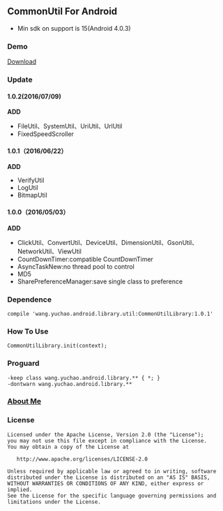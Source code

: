 ## CommonUtil For Android

- Min sdk on support is 15(Android 4.0.3)

### Demo

[Download](https://codeload.github.com/yuchao-wang/CommonUtil/zip/master)

### Update

#### 1.0.2(2016/07/09)

**ADD**

- FileUtil、SystemUtil、UriUtil、UrlUtil
- FixedSpeedScroller

#### 1.0.1（2016/06/22）

**ADD**

- VerifyUtil
- LogUtil
- BitmapUtil

#### 1.0.0（2016/05/03）

**ADD**

- ClickUtil、ConvertUtil、DeviceUtil、DimensionUtil、GsonUtil、NetworkUtil、ViewUtil
- CountDownTimer:compatible CountDownTimer
- AsyncTaskNew:no thread pool to control
- MD5
- SharePreferenceManager:save single class to preference

### Dependence 

```
compile 'wang.yuchao.android.library.util:CommonUtilLibrary:1.0.1'
```

### How To Use

```
CommonUtilLibrary.init(context);
```

### Proguard

```
-keep class wang.yuchao.android.library.** { *; }
-dontwarn wang.yuchao.android.library.**
```

### [About Me](http://yuchao.wang)

### License

```
Licensed under the Apache License, Version 2.0 (the "License");
you may not use this file except in compliance with the License.
You may obtain a copy of the License at

   http://www.apache.org/licenses/LICENSE-2.0

Unless required by applicable law or agreed to in writing, software
distributed under the License is distributed on an "AS IS" BASIS,
WITHOUT WARRANTIES OR CONDITIONS OF ANY KIND, either express or implied.
See the License for the specific language governing permissions and
limitations under the License.
```